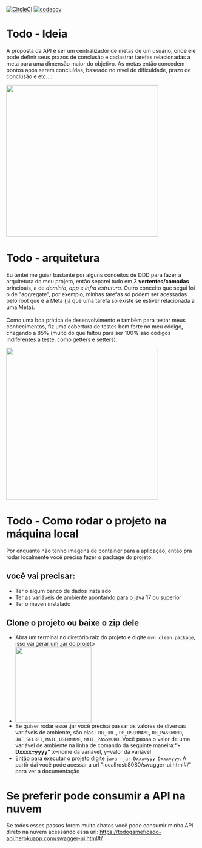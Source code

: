 [![CircleCI](https://circleci.com/gh/LucasTrevizanbr/Todo/tree/main.svg?style=svg)](https://circleci.com/gh/LucasTrevizanbr/Todo/tree/main)
[![codecov](https://codecov.io/gh/LucasTrevizanbr/Todo/branch/main/graph/badge.svg?token=O4JL9DRXAM)](https://codecov.io/gh/LucasTrevizanbr/Todo)
# Todo - Ideia
A proposta da API é ser um centralizador de metas de um usuário, onde ele pode definir seus prazos de conclusão e cadastrar tarefas relacionadas a meta para uma dimensão maior do objetivo. As metas então concedem pontos após serem concluídas, baseado no nível de dificuldade, prazo de conclusão e etc.. :
<div align- "center">
<img src="https://user-images.githubusercontent.com/72326473/172437527-3900f345-dc45-487e-b4d1-5bb8645bdfb9.png" width="400px" />
</div>

# Todo - arquitetura
Eu tentei me guiar bastante por alguns conceitos de DDD para fazer a arquitetura do meu projeto, então separei tudo em 3 **vertentes/camadas** principais, a de *domínio*, *app* e *infra estrutura*. Outro conceito que segui foi o de "aggregate", por exemplo, minhas tarefas só podem ser acessadas pelo root que é a Meta (já que uma tarefa só existe se estiver relacionada a uma Meta).
<br>
<br>
Como uma boa prática de desenvolvimento e também para testar meus conhecimentos, fiz uma cobertura de testes bem forte no meu código, chegando a 85% (muito do que faltou para ser 100% são códigos indiferentes a teste, como getters e setters).
<div align- "center">
<img src="https://user-images.githubusercontent.com/72326473/172444090-9516fc48-f868-4064-88dd-1fa89090a8e4.png" width="400px" />
</div>

# Todo - Como rodar o projeto na máquina local
Por enquanto não tenho imagens de container para a aplicação, então pra rodar localmente você precisa fazer o package do projeto.
## você vai precisar:
- Ter o algum banco de dados instalado
- Ter as variáveis de ambiente apontando para o java 17 ou superior
- Ter o maven instalado
## Clone o projeto ou baixe o zip dele
- Abra um terminal no diretório raiz do projeto e digite `mvn clean package`, isso vai gerar um .jar do projeto
- <div align- "center"> <img src="https://user-images.githubusercontent.com/72326473/172445956-fa68215c-31a8-42ad-a787-14a2a4573333.png" width="200px" /></div>
- Se quiser rodar esse .jar você precisa passar os valores de diversas variáveis de ambiente, são elas : `DB_URL` , `DB_USERNAME`, `DB_PASSWORD`, `JWT_SECRET`,
`MAIL_USERNAME`, `MAIL_PASSWORD`. Você passa o valor de uma variável de ambiente na linha de comando da seguinte maneira:**"-Dxxxx=yyyy"** x=nome da variável, y=valor da variável
- Então para executar o projeto digite `java -jar Dxxx=yyy Dxxx=yyy`. A partir dai você pode acessar a url "localhost:8080/swagger-ui.html#/" para ver a documentação

# Se preferir pode consumir a API na nuvem
Se todos esses passos forem muito chatos você pode consumir minha API direto na nuvem acessando essa url: https://todogameficado-api.herokuapp.com/swagger-ui.html#/
